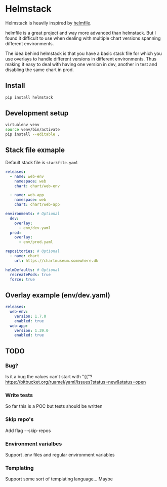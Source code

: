 # Helmstack

Helmstack is heavily inspired by [helmfile](https://github.com/roboll/helmfile).

helmfile is a great project and way more advanced than helmstack. But I found it difficult to use when dealing with multiple chart versions spanning different environments.

The idea behind helmstack is that you have a basic stack file for which you use overlays to handle different versions in different environments. Thus making it easy to deal with having one version in dev, another in test and disabling the same chart in prod.

## Install
```bash
pip install helmstack
```

## Development setup
```bash
virtualenv venv
source venv/bin/activate
pip install --editable .
```

## Stack file exmaple

Default stack file is `stackfile.yaml`
```yaml
releases:
  - name: web-env
    namespace: web
    chart: chart/web-env

  - name: web-app
    namespace: web
    chart: chart/web-app

environments: # Optional
  dev:
    overlay:
      - env/dev.yaml
  prod:
    overlay:
      - env/prod.yaml

repositories: # Optional
  - name: chart
    url: https://chartmuseum.somewhere.dk

helmDefaults: # Optional
  recreatePods: true
  force: true
```

## Overlay example (env/dev.yaml)
```yaml
releases:
  web-env:
    version: 1.7.0
    enabled: true
  web-app:
    version: 1.39.0
    enabled: true
```

## TODO
### Bug?
Is it a bug the values can't start with "{{"?
https://bitbucket.org/ruamel/yaml/issues?status=new&status=open

### Write tests
So far this is a POC but tests should be written

### Skip repo's
Add flag --skip-repos

### Environment varialbes
Support .env files and regular environment variables

### Templating
Support some sort of templating language... Maybe

